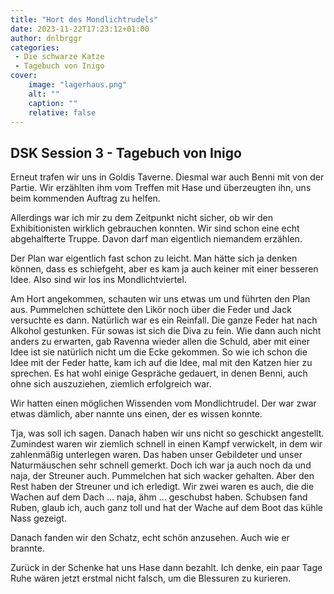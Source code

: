 ```yaml
---
title: "Hort des Mondlichtrudels"
date: 2023-11-22T17:23:12+01:00
author: dnlbrggr
categories:
 - Die schwarze Katze
 - Tagebuch von Inigo
cover:
    image: "lagerhaus.png"
    alt: ""
    caption: ""
    relative: false
---
```


## DSK Session 3 - Tagebuch von Inigo

Erneut trafen wir uns in Goldis Taverne. Diesmal war auch Benni mit von der Partie. Wir erzählten ihm vom Treffen mit Hase und überzeugten ihn, uns beim kommenden Auftrag zu helfen. 

Allerdings war ich mir zu dem Zeitpunkt nicht sicher, ob wir den Exhibitionisten wirklich gebrauchen konnten. Wir sind schon eine echt abgehalfterte Truppe. Davon darf man eigentlich niemandem erzählen. 

Der Plan war eigentlich fast schon zu leicht. Man hätte sich ja denken können, dass es schiefgeht, aber es kam ja auch keiner mit einer besseren Idee. Also sind wir los ins Mondlichtviertel. 

Am Hort angekommen, schauten wir uns etwas um und führten den Plan aus. Pummelchen schüttete den Likör noch über die Feder und Jack versuchte es dann. Natürlich war es ein Reinfall. Die ganze Feder hat nach Alkohol gestunken. Für sowas ist sich die Diva zu fein. Wie dann auch nicht anders zu erwarten, gab Ravenna wieder allen die Schuld, aber mit einer Idee ist sie natürlich nicht um die Ecke gekommen. So wie ich schon die Idee mit der Feder hatte, kam ich auf die Idee, mal mit den Katzen hier zu sprechen. Es hat wohl einige Gespräche gedauert, in denen Benni, auch ohne sich auszuziehen, ziemlich erfolgreich war. 

Wir hatten einen möglichen Wissenden vom Mondlichtrudel. Der war zwar etwas dämlich, aber nannte uns einen, der es wissen konnte. 

Tja, was soll ich sagen. Danach haben wir uns nicht so geschickt angestellt. Zumindest waren wir ziemlich schnell in einen Kampf verwickelt, in dem wir zahlenmäßig unterlegen waren. Das haben unser Gebildeter und unser Naturmäuschen sehr schnell gemerkt. Doch ich war ja auch noch da und naja, der Streuner auch. Pummelchen hat sich wacker gehalten. Aber den Rest haben der Streuner und ich erledigt. Wir zwei waren es auch, die die Wachen auf dem Dach … naja, ähm … geschubst haben. Schubsen fand Ruben, glaub ich, auch ganz toll und hat der Wache auf dem Boot das kühle Nass gezeigt. 

Danach fanden wir den Schatz, echt schön anzusehen. Auch wie er brannte. 

Zurück in der Schenke hat uns Hase dann bezahlt. Ich denke, ein paar Tage Ruhe wären jetzt erstmal nicht falsch, um die Blessuren zu kurieren. 